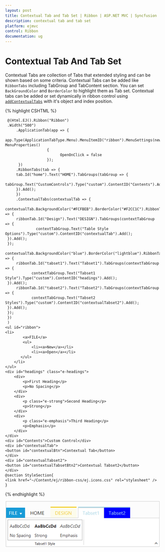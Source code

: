 ```yaml
---
layout: post
title: Contextual Tab and Tab Set | Ribbon | ASP.NET MVC | Syncfusion
description: contextual tab and tab set
platform: ejmvc
control: Ribbon
documentation: ug
---
```


# Contextual Tab And Tab Set

Contextual Tabs are collection of Tabs that extended styling and can be shown based on some criteria. Contextual Tabs can be added like `RibbonTabs` including TabGroup and TabContent section. You can set `BackGroundColor` and `BorderColor` to highlight them as Tab set. Contextual tabs can be added or set dynamically in ribbon control using [`addContextualTabs`](https://help.syncfusion.com/api/js/ejribbon#methods:addcontextualtabs) with it's object and index position.

{% highlight CSHTML %}

     @(Html.EJ().Ribbon("Ribbon")
     .Width("500")
         .ApplicationTab(app => {
                 app.Type(ApplicationTabType.Menu).MenuItemID("ribbon").MenuSettings(new MenuProperties()
                       {
                             OpenOnClick = false
                       });
          })
         .RibbonTabs(tab => {
         tab.Id("home").Text("HOME").TabGroups(tabGroup => {
                 tabGroup.Text("CustomControls").Type("custom").ContentID("Contents").Add();
         }).Add();
         })
         .ContextualTabs(contextualTab => {
         contextualTab.BackgroundColor("#FCFBEB").BorderColor("#F2CC1C").RibbonTabs(ribbonTab => {
         ribbonTab.Id("Design").Text("DESIGN").TabGroups(contextTabGroup => {
                  contextTabGroup.Text("Table Style Options").Type("custom").ContentID("contextualTab").Add();
     }).Add();
     });
         contextualTab.BackgroundColor("blue").BorderColor("lightblue").RibbonTabs(ribbonTab => {
         ribbonTab.Id("tabset1").Text("Tabset1").TabGroups(contextTabGroup => {
                contextTabGroup.Text("Tabset1 Style").Type("custom").ContentID("headings").Add();
     }).Add();
         ribbonTab.Id("tabset2").Text("Tabset2").TabGroups(contextTabGroup => {
                contextTabGroup.Text("Tabset2 Styles").Type("custom").ContentID("contextualTabset2").Add();
     }).Add();
     });
     })
     )
    <ul id="ribbon">
    <li>
            <a>FILE</a>
            <ul>
                <li><a>New</a></li>
                <li><a>Open</a></li>
           </ul>
        </li>
    </ul>
    <div id="headings" class="e-headings">
        <div>
            <p>First Heading</p>
            <p>No Spacing</p>
        </div>
        <div>
            <p class="e-strong">Second Heading</p>
            <p>Strong</p>
        </div>
        <div>
            <p class="e-emphasis">Third Heading</p>
            <p>Emphasis</p>
        </div>
    </div>
    <div id="Contents">Custom Control</div>
    <div id="contextualTab">
    <button id="contextualBtn">Contextual Tab</button>
    </div>
    <div id="contextualTabset2">
    <button id="contextualTabsetBtn2">Contextual Tabset2</button>
    </div>
    @section StyleSection{
    <link href="~/Content/ej/ribbon-css/ej.icons.css" rel="stylesheet" />
    }

{% endhighlight  %}

![](Contextual-Tab-and-Tab-Set_images/Contextual-Tab-and-Tab-Set_img1.png)





